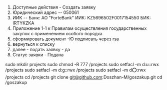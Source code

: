 1. Доступные действия - Создать заявку 
2. Юридический адрес -- 050061  
3. ИИК -- Банк: АО "ForteBank" ИИК: KZ5696502F0017154550 БИК: IRTYKZKA 
4. Приложение 1-1 к Правилам осуществления государственных закупок с применением особого порядка   
5. сформировать документ -Ю подписать через rsa
6. вернуться к списку
7. далее - подать заявку - да
8. Статус заявки - Подана                         



sudo mkdir projects
sudo chmod -R 777 /projects
sudo setfacl -m d:u::rwx /projects
sudo setfacl -m d:g::rwx /projects
sudo setfacl -m d:o::rwx /projects
cd /projects
git clone git@github.com:Doszhan-M/goszakup.git
cd /goszakup
